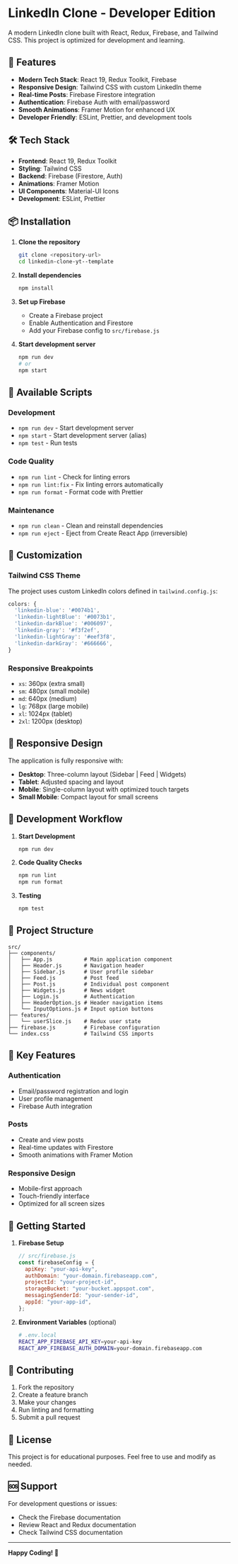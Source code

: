 # LinkedIn Clone - Developer Edition

A modern LinkedIn clone built with React, Redux, Firebase, and Tailwind CSS. This project is optimized for development and learning.

## 🚀 Features

- **Modern Tech Stack**: React 19, Redux Toolkit, Firebase
- **Responsive Design**: Tailwind CSS with custom LinkedIn theme
- **Real-time Posts**: Firebase Firestore integration
- **Authentication**: Firebase Auth with email/password
- **Smooth Animations**: Framer Motion for enhanced UX
- **Developer Friendly**: ESLint, Prettier, and development tools

## 🛠️ Tech Stack

- **Frontend**: React 19, Redux Toolkit
- **Styling**: Tailwind CSS
- **Backend**: Firebase (Firestore, Auth)
- **Animations**: Framer Motion
- **UI Components**: Material-UI Icons
- **Development**: ESLint, Prettier

## 📦 Installation

1. **Clone the repository**

   ```bash
   git clone <repository-url>
   cd linkedin-clone-yt--template
   ```

2. **Install dependencies**

   ```bash
   npm install
   ```

3. **Set up Firebase**
   - Create a Firebase project
   - Enable Authentication and Firestore
   - Add your Firebase config to `src/firebase.js`

4. **Start development server**
   ```bash
   npm run dev
   # or
   npm start
   ```

## 🎯 Available Scripts

### Development

- `npm run dev` - Start development server
- `npm start` - Start development server (alias)
- `npm test` - Run tests

### Code Quality

- `npm run lint` - Check for linting errors
- `npm run lint:fix` - Fix linting errors automatically
- `npm run format` - Format code with Prettier

### Maintenance

- `npm run clean` - Clean and reinstall dependencies
- `npm run eject` - Eject from Create React App (irreversible)

## 🎨 Customization

### Tailwind CSS Theme

The project uses custom LinkedIn colors defined in `tailwind.config.js`:

```javascript
colors: {
  'linkedin-blue': '#0074b1',
  'linkedin-lightBlue': '#0073b1',
  'linkedin-darkBlue': '#006097',
  'linkedin-gray': '#f3f2ef',
  'linkedin-lightGray': '#eef3f8',
  'linkedin-darkGray': '#666666',
}
```

### Responsive Breakpoints

- `xs`: 360px (extra small)
- `sm`: 480px (small mobile)
- `md`: 640px (medium)
- `lg`: 768px (large mobile)
- `xl`: 1024px (tablet)
- `2xl`: 1200px (desktop)

## 📱 Responsive Design

The application is fully responsive with:

- **Desktop**: Three-column layout (Sidebar | Feed | Widgets)
- **Tablet**: Adjusted spacing and layout
- **Mobile**: Single-column layout with optimized touch targets
- **Small Mobile**: Compact layout for small screens

## 🔧 Development Workflow

1. **Start Development**

   ```bash
   npm run dev
   ```

2. **Code Quality Checks**

   ```bash
   npm run lint
   npm run format
   ```

3. **Testing**
   ```bash
   npm test
   ```

## 📁 Project Structure

```
src/
├── components/
│   ├── App.js          # Main application component
│   ├── Header.js       # Navigation header
│   ├── Sidebar.js      # User profile sidebar
│   ├── Feed.js         # Post feed
│   ├── Post.js         # Individual post component
│   ├── Widgets.js      # News widget
│   ├── Login.js        # Authentication
│   ├── HeaderOption.js # Header navigation items
│   └── InputOptions.js # Input option buttons
├── features/
│   └── userSlice.js    # Redux user state
├── firebase.js         # Firebase configuration
└── index.css           # Tailwind CSS imports
```

## 🎯 Key Features

### Authentication

- Email/password registration and login
- User profile management
- Firebase Auth integration

### Posts

- Create and view posts
- Real-time updates with Firestore
- Smooth animations with Framer Motion

### Responsive Design

- Mobile-first approach
- Touch-friendly interface
- Optimized for all screen sizes

## 🚀 Getting Started

1. **Firebase Setup**

   ```javascript
   // src/firebase.js
   const firebaseConfig = {
     apiKey: "your-api-key",
     authDomain: "your-domain.firebaseapp.com",
     projectId: "your-project-id",
     storageBucket: "your-bucket.appspot.com",
     messagingSenderId: "your-sender-id",
     appId: "your-app-id",
   };
   ```

2. **Environment Variables** (optional)
   ```bash
   # .env.local
   REACT_APP_FIREBASE_API_KEY=your-api-key
   REACT_APP_FIREBASE_AUTH_DOMAIN=your-domain.firebaseapp.com
   ```

## 🤝 Contributing

1. Fork the repository
2. Create a feature branch
3. Make your changes
4. Run linting and formatting
5. Submit a pull request

## 📝 License

This project is for educational purposes. Feel free to use and modify as needed.

## 🆘 Support

For development questions or issues:

- Check the Firebase documentation
- Review React and Redux documentation
- Check Tailwind CSS documentation

---

**Happy Coding! 🎉**
